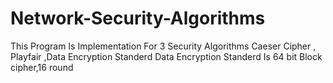# Network-Security-Algorithms
This Program Is Implementation For 3 Security  Algorithms
Caeser Cipher , Playfair ,Data Encryption Standerd
Data Encryption Standerd  Is 64 bit Block cipher,16 round 
